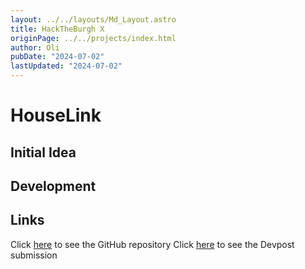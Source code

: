 ```yaml
---
layout: ../../layouts/Md_Layout.astro
title: HackTheBurgh X
originPage: ../../projects/index.html
author: Oli
pubDate: "2024-07-02"
lastUpdated: "2024-07-02"
---
```


# HouseLink

## Initial Idea

## Development

## Links
Click <a href="">here</a> to see the GitHub repository
Click <a href="">here</a> to see the Devpost submission